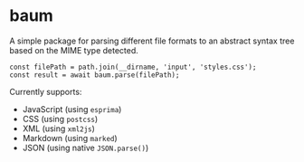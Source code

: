 # baum

A simple package for parsing different file formats to an abstract syntax tree based on the MIME type detected. 

```
const filePath = path.join(__dirname, 'input', 'styles.css');
const result = await baum.parse(filePath);
```

Currently supports:

* JavaScript (using `esprima`)
* CSS (using `postcss`)
* XML (using `xml2js`)
* Markdown (using `marked`)
* JSON (using native `JSON.parse()`)
